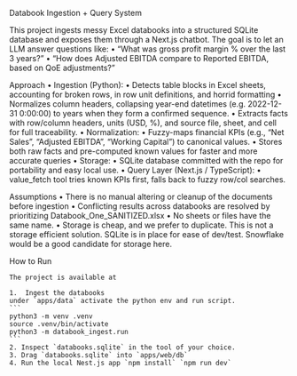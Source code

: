 Databook Ingestion + Query System

This project ingests messy Excel databooks into a structured SQLite database and exposes them through a Next.js chatbot. The goal is to let an LLM answer questions like:
• “What was gross profit margin % over the last 3 years?”
• “How does Adjusted EBITDA compare to Reported EBITDA, based on QoE adjustments?”

Approach
• Ingestion (Python):
• Detects table blocks in Excel sheets, accounting for broken rows, in row unit definitions, and horrid formatting
• Normalizes column headers, collapsing year-end datetimes (e.g. 2022-12-31 0:00:00) to years when they form a confirmed sequence.
• Extracts facts with row/column headers, units (USD, %), and source file, sheet, and cell for full traceability.
• Normalization:
• Fuzzy-maps financial KPIs (e.g., “Net Sales”, “Adjusted EBITDA”, “Working Capital”) to canonical values.
• Stores both raw facts and pre-computed known values for faster and more accurate queries
• Storage:
• SQLite database committed with the repo for portability and easy local use.
• Query Layer (Next.js / TypeScript):
• value_fetch tool tries known KPIs first, falls back to fuzzy row/col searches.

Assumptions
• There is no manual altering or cleanup of the documents before ingestion
• Conflicting results across databooks are resolved by prioritizing Databook_One_SANITIZED.xlsx
• No sheets or files have the same name.
• Storage is cheap, and we prefer to duplicate. This is not a storage efficient solution. SQLite is in place for ease of dev/test. Snowflake would be a good candidate for storage here.

How to Run

    The project is available at

    1.	Ingest the databooks
    under `apps/data` activate the python env and run script.
    ```
    python3 -m venv .venv
    source .venv/bin/activate
    python3 -m databook_ingest.run
    ```
    2. Inspect `databooks.sqlite` in the tool of your choice.
    3. Drag `databooks.sqlite` into `apps/web/db`
    4. Run the local Nest.js app `npm install` `npm run dev`
